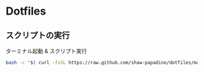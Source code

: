 # Dotfiles

## スクリプトの実行

ターミナル起動 & スクリプト実行

```bash
bash -c "$( curl -fsSL https://raw.github.com/shaw-papadino/dotfiles/main/setup.sh )"
```
